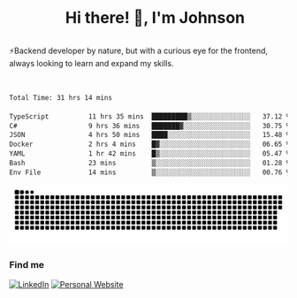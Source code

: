 <div id="user-content-toc">
  <ul align="center">
    <summary><h1 style="display: inline-block">Hi there! 👋, I'm Johnson</h1></summary>
  </ul>
</div>

⚡Backend developer by nature, but with a curious eye for the frontend, always looking to learn and expand my skills.

<br>


<!--START_SECTION:waka-->

```txt
Total Time: 31 hrs 14 mins

TypeScript          11 hrs 35 mins  █████████▒░░░░░░░░░░░░░░░   37.12 %
C#                  9 hrs 36 mins   ███████▓░░░░░░░░░░░░░░░░░   30.75 %
JSON                4 hrs 50 mins   ████░░░░░░░░░░░░░░░░░░░░░   15.48 %
Docker              2 hrs 4 mins    █▓░░░░░░░░░░░░░░░░░░░░░░░   06.65 %
YAML                1 hr 42 mins    █▒░░░░░░░░░░░░░░░░░░░░░░░   05.47 %
Bash                23 mins         ▒░░░░░░░░░░░░░░░░░░░░░░░░   01.28 %
Env File            14 mins         ▒░░░░░░░░░░░░░░░░░░░░░░░░   00.76 %
```

<!--END_SECTION:waka-->

<picture>
  <source  srcset="https://github.com/joshwambere/joshwambere/blob/output/github-contribution-grid-snake-dark.svg?palette=github-dark">
  <source  srcset="https://github.com/joshwambere/joshwambere/blob/output/github-contribution-grid-snake.svg">
  <img alt="github contribution grid snake animation" src="https://github.com/joshwambere/joshwambere/blob/output/github-contribution-grid-snake.svg">
</picture>

### Find me
<a href="https://www.linkedin.com/in/dusabe-johnson" target="_blank"><img src="https://img.shields.io/badge/LinkedIn-%230077B5.svg?&style=flat&logo=linkedin&logoColor=white" alt="LinkedIn"></a>
‎‎ [![Personal Website](https://img.shields.io/badge/visit-Johnsonis.me-blue)](https://johnsonis.me/)

